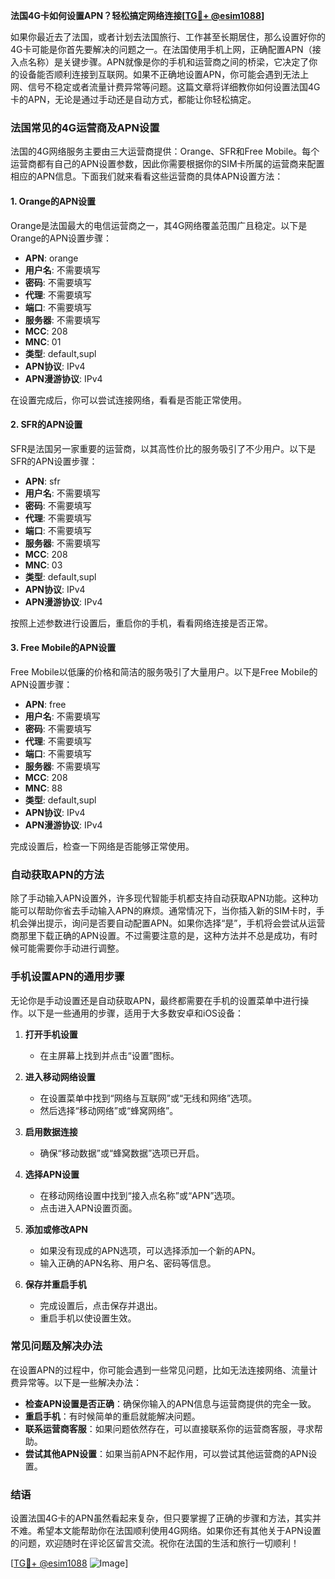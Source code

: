 **法国4G卡如何设置APN？轻松搞定网络连接[[TG💪+ @esim1088](https://t.me/s/esim1088)]**

如果你最近去了法国，或者计划去法国旅行、工作甚至长期居住，那么设置好你的4G卡可能是你首先要解决的问题之一。在法国使用手机上网，正确配置APN（接入点名称）是关键步骤。APN就像是你的手机和运营商之间的桥梁，它决定了你的设备能否顺利连接到互联网。如果不正确地设置APN，你可能会遇到无法上网、信号不稳定或者流量计费异常等问题。这篇文章将详细教你如何设置法国4G卡的APN，无论是通过手动还是自动方式，都能让你轻松搞定。

### 法国常见的4G运营商及APN设置

法国的4G网络服务主要由三大运营商提供：Orange、SFR和Free Mobile。每个运营商都有自己的APN设置参数，因此你需要根据你的SIM卡所属的运营商来配置相应的APN信息。下面我们就来看看这些运营商的具体APN设置方法：

#### 1. Orange的APN设置
Orange是法国最大的电信运营商之一，其4G网络覆盖范围广且稳定。以下是Orange的APN设置步骤：
- **APN**: orange
- **用户名**: 不需要填写
- **密码**: 不需要填写
- **代理**: 不需要填写
- **端口**: 不需要填写
- **服务器**: 不需要填写
- **MCC**: 208
- **MNC**: 01
- **类型**: default,supl
- **APN协议**: IPv4
- **APN漫游协议**: IPv4

在设置完成后，你可以尝试连接网络，看看是否能正常使用。

#### 2. SFR的APN设置
SFR是法国另一家重要的运营商，以其高性价比的服务吸引了不少用户。以下是SFR的APN设置步骤：
- **APN**: sfr
- **用户名**: 不需要填写
- **密码**: 不需要填写
- **代理**: 不需要填写
- **端口**: 不需要填写
- **服务器**: 不需要填写
- **MCC**: 208
- **MNC**: 03
- **类型**: default,supl
- **APN协议**: IPv4
- **APN漫游协议**: IPv4

按照上述参数进行设置后，重启你的手机，看看网络连接是否正常。

#### 3. Free Mobile的APN设置
Free Mobile以低廉的价格和简洁的服务吸引了大量用户。以下是Free Mobile的APN设置步骤：
- **APN**: free
- **用户名**: 不需要填写
- **密码**: 不需要填写
- **代理**: 不需要填写
- **端口**: 不需要填写
- **服务器**: 不需要填写
- **MCC**: 208
- **MNC**: 88
- **类型**: default,supl
- **APN协议**: IPv4
- **APN漫游协议**: IPv4

完成设置后，检查一下网络是否能够正常使用。

### 自动获取APN的方法

除了手动输入APN设置外，许多现代智能手机都支持自动获取APN功能。这种功能可以帮助你省去手动输入APN的麻烦。通常情况下，当你插入新的SIM卡时，手机会弹出提示，询问是否要自动配置APN。如果你选择“是”，手机将会尝试从运营商那里下载正确的APN设置。不过需要注意的是，这种方法并不总是成功，有时候可能需要你手动进行调整。

### 手机设置APN的通用步骤

无论你是手动设置还是自动获取APN，最终都需要在手机的设置菜单中进行操作。以下是一些通用的步骤，适用于大多数安卓和iOS设备：

1. **打开手机设置**
   - 在主屏幕上找到并点击“设置”图标。

2. **进入移动网络设置**
   - 在设置菜单中找到“网络与互联网”或“无线和网络”选项。
   - 然后选择“移动网络”或“蜂窝网络”。

3. **启用数据连接**
   - 确保“移动数据”或“蜂窝数据”选项已开启。

4. **选择APN设置**
   - 在移动网络设置中找到“接入点名称”或“APN”选项。
   - 点击进入APN设置页面。

5. **添加或修改APN**
   - 如果没有现成的APN选项，可以选择添加一个新的APN。
   - 输入正确的APN名称、用户名、密码等信息。

6. **保存并重启手机**
   - 完成设置后，点击保存并退出。
   - 重启手机以使设置生效。

### 常见问题及解决办法

在设置APN的过程中，你可能会遇到一些常见问题，比如无法连接网络、流量计费异常等。以下是一些解决办法：

- **检查APN设置是否正确**：确保你输入的APN信息与运营商提供的完全一致。
- **重启手机**：有时候简单的重启就能解决问题。
- **联系运营商客服**：如果问题依然存在，可以直接联系你的运营商客服，寻求帮助。
- **尝试其他APN设置**：如果当前APN不起作用，可以尝试其他运营商的APN设置。

### 结语

设置法国4G卡的APN虽然看起来复杂，但只要掌握了正确的步骤和方法，其实并不难。希望本文能帮助你在法国顺利使用4G网络。如果你还有其他关于APN设置的问题，欢迎随时在评论区留言交流。祝你在法国的生活和旅行一切顺利！

[[TG💪+ @esim1088](https://t.me/s/esim1088) ![Image](https://i.postimg.cc/4NQfJmqS/Snipaste-2025-05-13-00-14-12.png)]